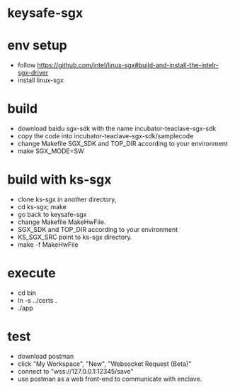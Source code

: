 # keysafe-sgx
# env setup
+ follow https://github.com/intel/linux-sgx#build-and-install-the-intelr-sgx-driver
+ install linux-sgx 
# build
+ download baidu sgx-sdk with the name incubator-teaclave-sgx-sdk
+ copy the code into incubator-teaclave-sgx-sdk/samplecode
+ change Makefile SGX_SDK and TOP_DIR according to your environment
+ make SGX_MODE=SW
# build with ks-sgx
+ clone ks-sgx in another directory,
+ cd ks-sgx; make
+ go back to keysafe-sgx
+ change Makefile MakeHwFile.
+ SGX_SDK and TOP_DIR according to your environment
+ KS_SGX_SRC point to ks-sgx directory.
+ make -f MakeHwFile
# execute
+ cd bin
+ ln -s ../certs .
+ ./app
# test
+ download postman
+ click "My Workspace", "New", "Websocket Request (Beta)"
+ connect to "wss://127.0.0.1:12345/save"
+ use postman as a web front-end to communicate with enclave.
